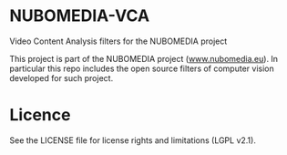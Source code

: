 # NUBOMEDIA-VCA
Video Content Analysis filters for the NUBOMEDIA project

This project is part of the NUBOMEDIA project (www.nubomedia.eu). 
In particular this repo includes the open source filters of computer vision developed for such project.



# Licence

See the LICENSE file for license rights and limitations (LGPL v2.1).
